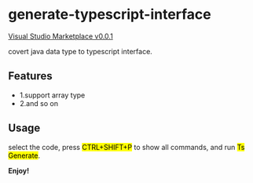 # generate-typescript-interface

[Visual Studio Marketplace v0.0.1](https://marketplace.visualstudio.com/items?itemName=liyan1105.generatetypescriptinterface)

covert java data type to typescript interface.

## Features

- 1.support array type
- 2.and so on

## Usage

select the code, press <mark>CTRL+SHIFT+P</mark> to show all commands, and run <mark>Ts Generate</mark>.

**Enjoy!**
